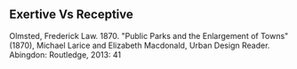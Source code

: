 ## Exertive Vs Receptive


Olmsted, Frederick Law. 1870. "Public Parks and the Enlargement of Towns" (1870), Michael Larice and 
Elizabeth Macdonald, Urban Design Reader. Abingdon: Routledge, 2013: 41

